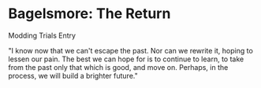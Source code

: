 # Bagelsmore: The Return
Modding Trials Entry


"I know now that we can't escape the past. Nor can we rewrite it, hoping to lessen our pain. The best we can hope for is to continue to learn, to take from the past only that which is good, and move on. Perhaps, in the process, we will build a brighter future."
